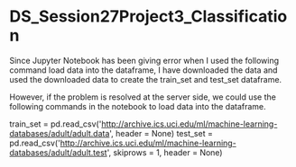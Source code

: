 # DS_Session27Project3_Classification

Since Jupyter Notebook has been giving error when I used the following command load data into the dataframe, I have downloaded the data and used the downloaded data to create the train_set and test_set dataframe.

However, if the problem is resolved at the server side, we could use the following commands in the notebook to load data into the dataframe.

train_set = pd.read_csv('http://archive.ics.uci.edu/ml/machine-learning-databases/adult/adult.data', header = None)
test_set =  pd.read_csv('http://archive.ics.uci.edu/ml/machine-learning-databases/adult/adult.test', skiprows = 1, 
                header = None)
